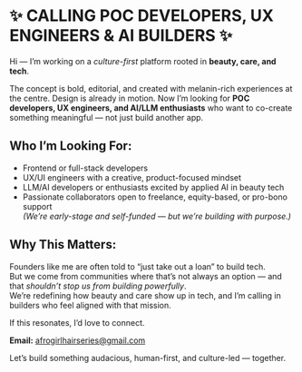 # ✨ CALLING POC DEVELOPERS, UX ENGINEERS & AI BUILDERS ✨

Hi — I’m working on a *culture-first* platform rooted in **beauty, care, and tech**.

The concept is bold, editorial, and created with melanin-rich experiences at the centre. Design is already in motion. Now I’m looking for **POC developers, UX engineers, and AI/LLM enthusiasts** who want to co-create something meaningful — not just build another app.

## Who I’m Looking For:
- Frontend or full-stack developers  
- UX/UI engineers with a creative, product-focused mindset  
- LLM/AI developers or enthusiasts excited by applied AI in beauty tech  
- Passionate collaborators open to freelance, equity-based, or pro-bono support  
  *(We’re early-stage and self-funded — but we’re building with purpose.)*

## Why This Matters:
Founders like me are often told to “just take out a loan” to build tech.  
But we come from communities where that’s not always an option — and that *shouldn’t stop us from building powerfully*.  
We’re redefining how beauty and care show up in tech, and I’m calling in builders who feel aligned with that mission.

If this resonates, I’d love to connect.

**Email:** afrogirlhairseries@gmail.com

Let’s build something audacious, human-first, and culture-led — together.
